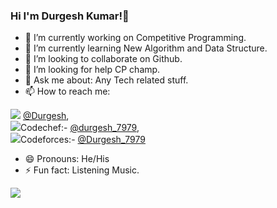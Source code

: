 ### Hi I'm Durgesh Kumar!👋

- 🔭 I’m currently working on Competitive Programming.
- 🌱 I’m currently learning  New Algorithm and Data Structure.
- 👯 I’m looking to collaborate on Github.
- 🤔 I’m looking for help CP champ. 
- 💬 Ask me about: Any Tech related stuff.
- 📫 How to reach me: 

<img src="https://api.iconify.design/logos:linkedin.svg"> [@Durgesh](https://www.linkedin.com/in/durgesh-kumar-529997194/),   
<img src="https://api.iconify.design/simple-icons:codechef.svg">Codechef:- [@durgesh_7979](https://www.codechef.com/users/durgesh_7979),   
<img src="https://api.iconify.design/simple-icons:codeforces.svg">Codeforces:- [@Durgesh_7979](https://codeforces.com/profile/Durgesh_7979)

- 😄 Pronouns: He/His
- ⚡ Fun fact: Listening Music.

<img src="https://github-readme-stats.vercel.app/api?username=durgesh0187&&show_icons=true&title_color=ffffff&icon_color=bb2acf&text_color=daf7dc&bg_color=033333">
